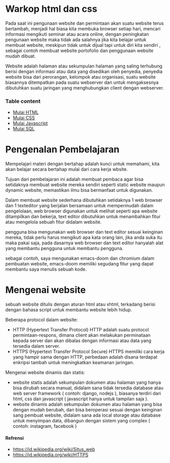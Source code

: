 # Warkop html dan css

Pada saat ini pengunaan website dan permintaan akan suatu website terus bertambah,
menjadi hal biasa kita membuka browser setiap hari, mencari informasi mengikuti
seminar atau acara online, dengan peningkatan pengunaan website maka tidak ada salahnya
jika kita belajar untuk membuat website, meskipun tidak untuk dijual tapi untuk diri kita sendiri
, sebagai contoh membuat website portofolio dan penggunaan website mudah dibuat.

Website adalah halaman atau sekumpulan halaman yang saling terhubung berisi dengan informasi atau data yang disedikan oleh penyedia, penyedia website bisa dari perorangan, kelompok atau organisasi, suatu website biasannya ditempatkan pada suatu webserver dan untuk mengaksesnya dibutuhkan suatu jaringan yang menghubungkan client dengan webserver.

### Table content

- [Mulai HTML](document/html.md)
- [Mulai CSS](document/css.md)
- [Mulai Javascript](document/javascript.md)
- [Mulai SQL](document/sql.md)

# Pengenalan Pembelajaran

Mempelajari materi dengan bertahap adalah kunci untuk memahami, kita akan belajar secara bertahap
mulai dari cara kerja wbsite.

Tujuan dari pembelajaran ini adalah membuat pembaca agar bisa setidaknya membuat website mereka sendiri
seperti static website maupun dynamic website, memastikan ilmu bisa bermanfaat untuk digunakan.

Dalam membuat website sederhana dibutuhkan setidaknya 1 web browser dan 1 texteditor yang berjalan bersamaan untuk mempermudah dalam pengelolaan,
web browser digunakan untuk melihat seperti apa website ditampilkan dan bekerja, text editor dibutuhkan untuk menambahkan fitur atau mengelola sebuah fitur didalam website. 

pengguna bisa mengunakan web browser dan text editor sesuai keinginan mereka, tidak perlu harus mengikuti apa kata orang lain, jika anda suka itu maka pakai saja, 
pada dasarnya web browser dan text editor hanyalah alat yang membantu pengguna untuk membantu pengguna.

sebagai contoh, saya mengunakan emacs-doom dan chromium dalam pembuatan website, emacs-doom memiliki segudang fitur yang dapat membantu saya menulis sebuah kode.

# Mengenai website

sebuah website ditulis dengan aturan html atau xhtml, terkadang berisi dengan bahasa script untuk membantu website lebih hidup.

Beberapa protocol dalam website:
- HTTP (Hypertext Transfer Protocol)
HTTP adalah suatu protocol permintaan-respons, dimana client akan melakukan perminataan kepada server dan akan dibalas dengan informasi atau data yang tersedia dalam server.
- HTTPS (Hypertext Transfer Protocol Secure)
HTTPS memiliki cara kerja yang hampir sama dengan HTTP, perbedaan adalah disana terdapat enkripsi tambah untuk meningkatkan keamanan jaringan.

Mengenai website dinamis dan statis:
- website statis
adalah sekumpulan dokumen atau halaman yang hanya bisa dirubah secara manual, didalam sana tidak tersedia database atau web server framework ( contoh: django, nodejs ), biasanya terdiri dari html, css dan javascript ( javascript hanya untuk tampilan saja ).
- website dinamis
adalah sekumpulan dokumen atau halaman yang bisa dengan mudah berubah, dan bisa beroperasi sesuai dengan keinginan sang pembuat website, didalam sana ada local storage atau database untuk menyimpan data, dibangun dengan sistem yang complex ( contoh: instagram, facebook )


#### Refrensi
- <https://id.wikipedia.org/wiki/Situs_web>
- <https://id.wikipedia.org/wiki/HTTPS>

